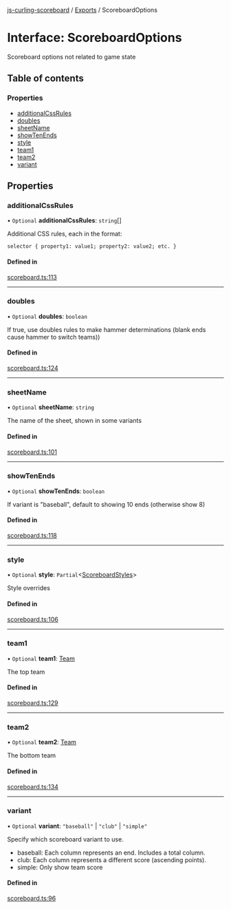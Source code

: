 [js-curling-scoreboard](../README.md) / [Exports](../modules.md) / ScoreboardOptions

# Interface: ScoreboardOptions

Scoreboard options not related to game state

## Table of contents

### Properties

- [additionalCssRules](scoreboardoptions.md#additionalcssrules)
- [doubles](scoreboardoptions.md#doubles)
- [sheetName](scoreboardoptions.md#sheetname)
- [showTenEnds](scoreboardoptions.md#showtenends)
- [style](scoreboardoptions.md#style)
- [team1](scoreboardoptions.md#team1)
- [team2](scoreboardoptions.md#team2)
- [variant](scoreboardoptions.md#variant)

## Properties

### additionalCssRules

• `Optional` **additionalCssRules**: `string`[]

Additional CSS rules, each in the format:

`selector { property1: value1; property2: value2; etc. }`

#### Defined in

[scoreboard.ts:113](https://github.com/trianglecurling/js-curling-scoreboard/blob/94612dd/scoreboard.ts#L113)

___

### doubles

• `Optional` **doubles**: `boolean`

If true, use doubles rules to make hammer determinations (blank ends
cause hammer to switch teams))

#### Defined in

[scoreboard.ts:124](https://github.com/trianglecurling/js-curling-scoreboard/blob/94612dd/scoreboard.ts#L124)

___

### sheetName

• `Optional` **sheetName**: `string`

The name of the sheet, shown in some variants

#### Defined in

[scoreboard.ts:101](https://github.com/trianglecurling/js-curling-scoreboard/blob/94612dd/scoreboard.ts#L101)

___

### showTenEnds

• `Optional` **showTenEnds**: `boolean`

If variant is "baseball", default to showing 10 ends (otherwise show 8)

#### Defined in

[scoreboard.ts:118](https://github.com/trianglecurling/js-curling-scoreboard/blob/94612dd/scoreboard.ts#L118)

___

### style

• `Optional` **style**: `Partial`<[ScoreboardStyles](scoreboardstyles.md)\>

Style overrides

#### Defined in

[scoreboard.ts:106](https://github.com/trianglecurling/js-curling-scoreboard/blob/94612dd/scoreboard.ts#L106)

___

### team1

• `Optional` **team1**: [Team](team.md)

The top team

#### Defined in

[scoreboard.ts:129](https://github.com/trianglecurling/js-curling-scoreboard/blob/94612dd/scoreboard.ts#L129)

___

### team2

• `Optional` **team2**: [Team](team.md)

The bottom team

#### Defined in

[scoreboard.ts:134](https://github.com/trianglecurling/js-curling-scoreboard/blob/94612dd/scoreboard.ts#L134)

___

### variant

• `Optional` **variant**: ``"baseball"`` \| ``"club"`` \| ``"simple"``

Specify which scoreboard variant to use.

- baseball: Each column represents an end. Includes a total column.
- club: Each column represents a different score (ascending points).
- simple: Only show team score

#### Defined in

[scoreboard.ts:96](https://github.com/trianglecurling/js-curling-scoreboard/blob/94612dd/scoreboard.ts#L96)
